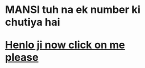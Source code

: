 
<!DOCTYPE html>
<html>
    <head>
        <title>hi</title>
        </head>
        <body>
            <big>
<h1>
            <p> <b>MANSI</b> tuh na ek number ki chutiya hai</p>
            <a href="https://memetemplatehouse.com/wp-content/uploads/2020/05/bura-mat-manana-chutiya-toh-tu-hai-meme-template.jpg"><b>Henlo ji</b> now click on me please
                </h1>
    </big>
        </body>
            
</html>                                           
